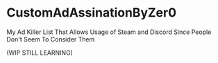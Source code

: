 # CustomAdAssinationByZer0
My Ad Killer List That Allows Usage of Steam and Discord Since People Don't Seem To Consider Them

(WIP STILL LEARNING)

